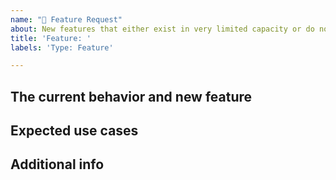 ```yaml
---
name: "📃 Feature Request"
about: New features that either exist in very limited capacity or do not exist at all.
title: 'Feature: '
labels: 'Type: Feature'

---
```


<!--
  Please provide a clear and concise feature description. If there are accompanying
  diagrams you have to mock the idea, feel free to drop them here.
-->

## The current behavior and new feature

<!--
  Where in the pipeline is the new feature being added to: calibration, the
  main render pipe, or the viewer? Or is this a new stage entirely?
-->

## Expected use cases

<!--
  Is this intended to be primarily a research effort, something that will help
  end users (i.e. producers), or something new entirely?
-->

## Additional info
